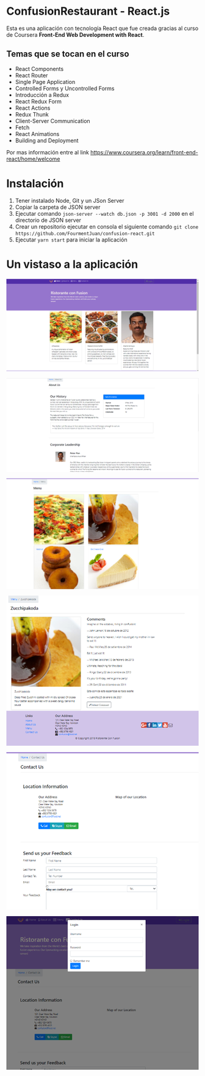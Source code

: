 # ConfusionRestaurant - React.js

Esta es una aplicación con tecnología React que fue creada gracias al curso de Coursera **Front-End Web Development with React**. 

## Temas que se tocan en el curso

* React Components
* React Router
* Single Page Application
* Controlled Forms y Uncontrolled Forms
* Introducción a Redux
* React Redux Form
* React Actions
* Redux Thunk
* Client-Server Communication
* Fetch
* React Animations
* Building and Deployment

Por mas información entre al link
https://www.coursera.org/learn/front-end-react/home/welcome

# Instalación

1. Tener instalado Node, Git y un JSon Server
2. Copiar la carpeta de JSON server 
2. Ejecutar comando ` json-server --watch db.json -p 3001 -d 2000 ` en el directorio de JSON server
3. Crear un repositorio ejecutar en consola el siguiente comando ` git clone https://github.com/FourmentJuan/confusion-react.git ` 
4. Ejecutar ` yarn start ` para iniciar la aplicación

# Un vistaso a la aplicación

![alt text](https://github.com/FourmentJuan/confusion-react/blob/master/Imagenes/Imagen%201.PNG)

![alt text](https://github.com/FourmentJuan/confusion-react/blob/master/Imagenes/Imagen%202.PNG)

![alt text](https://github.com/FourmentJuan/confusion-react/blob/master/Imagenes/Imagen%203.PNG)

![alt text](https://github.com/FourmentJuan/confusion-react/blob/master/Imagenes/Imagen%204.PNG)

![alt text](https://github.com/FourmentJuan/confusion-react/blob/master/Imagenes/Imagen%205.PNG)

![alt text](https://github.com/FourmentJuan/confusion-react/blob/master/Imagenes/Imagen%206.PNG)








  
